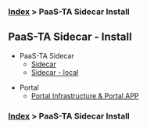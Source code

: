 ### [Index](https://github.com/PaaS-TA/Guide-eng/blob/master/README.md) > PaaS-TA Sidecar Install

## PaaS-TA Sidecar - Install
- PaaS-TA Sidecar
  - [Sidecar](./sidecar.md)  
  - [Sidecar - local](./sidecar_local.md)  
  
+ Portal 
  + [Portal Infrastructure & Portal APP](./sidecar_portal.md)  

### [Index](https://github.com/PaaS-TA/Guide-eng/blob/master/README.md) > PaaS-TA Sidecar Install
